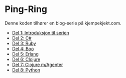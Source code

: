 Ping-Ring
=========

Denne koden tilh&oslash;rer en blog-serie p&aring; kjempekjekt.com. 

* [Del 1: Introduksjon til serien](http://blog.kjempekjekt.com/2010/09/04/ping-ring-del-1-introduksjon/)
* [Del 2: C#](http://blog.kjempekjekt.com/2010/09/06/ping-ring-del-2-c/)
* [Del 3: Ruby](http://blog.kjempekjekt.com/2010/09/07/ping-ring-del-3-ruby/)
* [Del 4: Boo](http://blog.kjempekjekt.com/2010/09/08/ping-ring-del-4-boo/)
* [Del 5: Erlang](http://blog.kjempekjekt.com/2010/09/12/ping-ring-del-5-erlang/)
* [Del 6: Clojure](http://blog.kjempekjekt.com/2010/09/15/ping-ring-del-6-clojure/)
* [Del 7: Clojure m/Agenter](http://blog.kjempekjekt.com/2010/09/17/ping-ring-del-7-clojure-magenter/)
* [Del 8: Python](http://blog.kjempekjekt.com/2010/09/20/ping-ring-del-8-python/)
